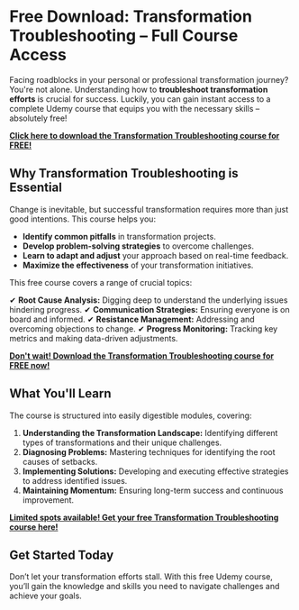 # Free Download: Transformation Troubleshooting – Full Course Access

Facing roadblocks in your personal or professional transformation journey? You're not alone. Understanding how to **troubleshoot transformation efforts** is crucial for success. Luckily, you can gain instant access to a complete Udemy course that equips you with the necessary skills – absolutely free!

[**Click here to download the Transformation Troubleshooting course for FREE!**](https://udemywork.com/transformation-troubleshooting)

## Why Transformation Troubleshooting is Essential

Change is inevitable, but successful transformation requires more than just good intentions. This course helps you:

*   **Identify common pitfalls** in transformation projects.
*   **Develop problem-solving strategies** to overcome challenges.
*   **Learn to adapt and adjust** your approach based on real-time feedback.
*   **Maximize the effectiveness** of your transformation initiatives.

This free course covers a range of crucial topics:

✔ **Root Cause Analysis:** Digging deep to understand the underlying issues hindering progress.
✔ **Communication Strategies:** Ensuring everyone is on board and informed.
✔ **Resistance Management:** Addressing and overcoming objections to change.
✔ **Progress Monitoring:** Tracking key metrics and making data-driven adjustments.

[**Don't wait! Download the Transformation Troubleshooting course for FREE now!**](https://udemywork.com/transformation-troubleshooting)

## What You'll Learn

The course is structured into easily digestible modules, covering:

1.  **Understanding the Transformation Landscape:** Identifying different types of transformations and their unique challenges.
2.  **Diagnosing Problems:** Mastering techniques for identifying the root causes of setbacks.
3.  **Implementing Solutions:** Developing and executing effective strategies to address identified issues.
4.  **Maintaining Momentum:** Ensuring long-term success and continuous improvement.

[**Limited spots available! Get your free Transformation Troubleshooting course here!**](https://udemywork.com/transformation-troubleshooting)

## Get Started Today

Don’t let your transformation efforts stall. With this free Udemy course, you’ll gain the knowledge and skills you need to navigate challenges and achieve your goals.
